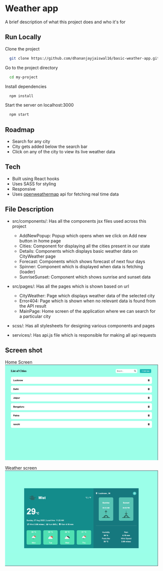 # Weather app

A brief description of what this project does and who it's for


## Run Locally

Clone the project

```bash
  git clone https://github.com/dhananjayjaiswal16/basic-weather-app.git
```

Go to the project directory

```bash
  cd my-project
```

Install dependencies

```bash
  npm install
```

Start the server on localhost:3000

```bash
  npm start
```


## Roadmap

- Search for any city
- City gets added below the search bar
- Click on any of the city to view its live weather data


## Tech

- Built using React hooks
- Uses SASS for styling
- Responsive
- Uses [openweathermap](https://openweathermap.org/) api for fetching real time data

## File Description

- src/components/: Has all the components jsx files used across this project
    - AddNewPopup: Popup which opens when we click on Add new button in home page
    - Cities: Component for displaying all the cities present in our state
    - Details: Components which displays basic weather data on CityWeather page
    - Forecast: Components which shows forecast of next four days
    - Spinner: Component which is displayed when data is fetching (loader)
    - SunriseSunset: Component which shows sunrise and sunset data 

- src/pages/: Has all the pages which is shown based on url
    - CityWeather: Page which displays weather data of the selected city
    - Error404: Page which is shown when no relevant data is found from the API result
    - MainPage: Home screen of the application where we can search for a particular city

- scss/: Has all stylesheets for designing various components and pages

- services/: Has api.js file which is responsible for making all api requests

## Screen shot
  Home Screen
  ![Home Screenshot](/public/screenshot2.png)

  Weather screen
  ![Weather screenshot](/public/screenshot1.png)
